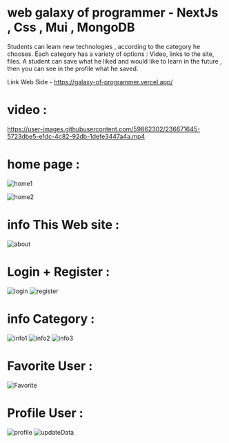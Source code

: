 # web galaxy of programmer - NextJs , Css , Mui , MongoDB
 
Students can learn new technologies , according to the category he chooses.
Each category has a variety of options : Video, links to the site, files. A student can save what he liked and would like to learn in the future ,
then you can see in the profile what he saved.
  
Link Web Side - https://galaxy-of-programmer.vercel.app/

  
        
# video : 
 


https://user-images.githubusercontent.com/59862302/236671645-5723dbe5-e1dc-4c82-92db-1defe3447a4a.mp4



# home page :

![home1](https://user-images.githubusercontent.com/59862302/236669727-2568b27e-bb5f-4c72-87af-dd163a335a5a.png)

![home2](https://user-images.githubusercontent.com/59862302/236669731-5b17c726-43a4-4a0f-9ea0-e9b51a5a9044.png)


# info This Web site : 
 
![about](https://user-images.githubusercontent.com/59862302/236669737-b5e9526f-4992-458a-a21e-7c0fdf3eaa18.png)


# Login + Register : 
![login](https://user-images.githubusercontent.com/59862302/236669791-8250b484-a66f-47dc-ae22-b659b2c0d7f3.png)
![register](https://user-images.githubusercontent.com/59862302/236669792-5997b121-feec-49b6-b6dc-b2d0fb081de2.png)




# info Category : 
![info1](https://user-images.githubusercontent.com/59862302/236669762-589c29b9-8f43-4fd9-977a-d314fb5ec03c.png)
![info2](https://user-images.githubusercontent.com/59862302/236669764-ea853eb7-8e2e-42de-b7ef-58373609ff89.png)
![info3](https://user-images.githubusercontent.com/59862302/236669768-861cd1f4-4d09-4cd9-8d7c-c19eba814622.png)



# Favorite User :

![Favorite](https://user-images.githubusercontent.com/59862302/236669752-c5b465d8-3fea-4521-84c8-7396b01cfebe.png)


# Profile User :

![profile](https://user-images.githubusercontent.com/59862302/236669798-86813bb6-0ae8-404c-b917-e827ed519ea7.png)
![updateData](https://user-images.githubusercontent.com/59862302/236669838-de0d5d03-b263-44a1-87b1-684478a05945.png)

